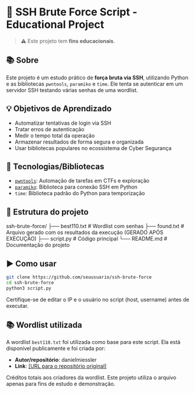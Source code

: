 # 🔐 SSH Brute Force Script - Educational Project

> ⚠️ Este projeto tem **fins educacionais**.

## 📚 Sobre

Este projeto é um estudo prático de **força bruta via SSH**, utilizando Python e as bibliotecas `pwntools`, `paramiko` e `time`. Ele tenta se autenticar em um servidor SSH testando várias senhas de uma wordlist.

## 💡 Objetivos de Aprendizado

- Automatizar tentativas de login via SSH
- Tratar erros de autenticação
- Medir o tempo total da operação
- Armazenar resultados de forma segura e organizada
- Usar bibliotecas populares no ecossistema de Cyber Segurança

## 🧠 Tecnologias/Bibliotecas

- [`pwntools`](https://docs.pwntools.com/en/stable/): Automação de tarefas em CTFs e exploração
- [`paramiko`](https://www.paramiko.org/): Biblioteca para conexão SSH em Python
- `time`: Biblioteca padrão do Python para temporização

## 📁 Estrutura do projeto

ssh-brute-force/
├── best110.txt # Wordlist com senhas
├── found.txt # Arquivo gerado com os resultados da execução (GERADO APÓS EXECUÇÃO)
├── script.py # Código principal
└── README.md # Documentação do projeto


## ▶️ Como usar

```bash
git clone https://github.com/seuusuario/ssh-brute-force
cd ssh-brute-force
python3 script.py
```
Certifique-se de editar o IP e o usuário no script (host, username) antes de executar.

## 📚 Wordlist utilizada

A wordlist `best110.txt` foi utilizada como base para este script. Ela está disponível publicamente e foi criada por:

- **Autor/repositório**: danielmiessler
- **Link**: [[URL para o repositório original]](https://github.com/danielmiessler/SecLists/blob/master/Passwords/Common-Credentials/best110.txt)

Créditos totais aos criadores da wordlist. Este projeto utiliza o arquivo apenas para fins de estudo e demonstração.




